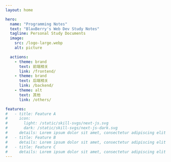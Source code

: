 ```yaml
---
layout: home

hero:
  name: "Programming Notes"
  text: "BlaxBerry's Web Dev Study Notes"
  tagline: Personal Study Documents
  image:
    src: /logo-large.webp
    alt: picture

  actions:
    - theme: brand
      text: 前端相关
      link: /frontend/
    - theme: brand
      text: 后端相关
      link: /backend/
    - theme: alt
      text: 其他
      link: /others/

features:
#   - title: Feature A
#     icon:
#       light: /static/skill-svgs/next-js.svg
#       dark: /static/skill-svgs/next-js-dark.svg
#     details: Lorem ipsum dolor sit amet, consectetur adipiscing elit
#   - title: Feature B
#     details: Lorem ipsum dolor sit amet, consectetur adipiscing elit
#   - title: Feature C
#     details: Lorem ipsum dolor sit amet, consectetur adipiscing elit
---
```

